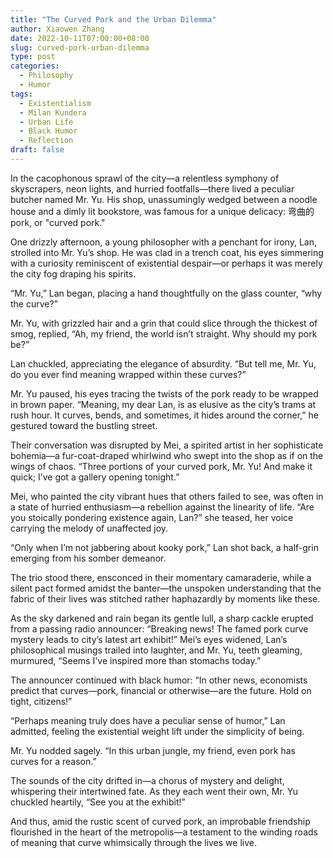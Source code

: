 ```yaml
---
title: "The Curved Pork and the Urban Dilemma"
author: Xiaowen Zhang
date: 2022-10-11T07:00:00+08:00
slug: curved-pork-urban-dilemma
type: post
categories:
  - Philosophy
  - Humor
tags:
  - Existentialism
  - Milan Kundera
  - Urban Life
  - Black Humor
  - Reflection
draft: false
---
```


In the cacophonous sprawl of the city—a relentless symphony of skyscrapers, neon lights, and hurried footfalls—there lived a peculiar butcher named Mr. Yu. His shop, unassumingly wedged between a noodle house and a dimly lit bookstore, was famous for a unique delicacy: 弯曲的pork, or "curved pork."

One drizzly afternoon, a young philosopher with a penchant for irony, Lan, strolled into Mr. Yu’s shop. He was clad in a trench coat, his eyes simmering with a curiosity reminiscent of existential despair—or perhaps it was merely the city fog draping his spirits.

“Mr. Yu,” Lan began, placing a hand thoughtfully on the glass counter, “why the curve?”

Mr. Yu, with grizzled hair and a grin that could slice through the thickest of smog, replied, “Ah, my friend, the world isn’t straight. Why should my pork be?”

Lan chuckled, appreciating the elegance of absurdity. “But tell me, Mr. Yu, do you ever find meaning wrapped within these curves?”

Mr. Yu paused, his eyes tracing the twists of the pork ready to be wrapped in brown paper. “Meaning, my dear Lan, is as elusive as the city’s trams at rush hour. It curves, bends, and sometimes, it hides around the corner,” he gestured toward the bustling street.

Their conversation was disrupted by Mei, a spirited artist in her sophisticate bohemia—a fur-coat-draped whirlwind who swept into the shop as if on the wings of chaos. “Three portions of your curved pork, Mr. Yu! And make it quick; I’ve got a gallery opening tonight.”

Mei, who painted the city vibrant hues that others failed to see, was often in a state of hurried enthusiasm—a rebellion against the linearity of life. “Are you stoically pondering existence again, Lan?” she teased, her voice carrying the melody of unaffected joy.

“Only when I’m not jabbering about kooky pork,” Lan shot back, a half-grin emerging from his somber demeanor.

The trio stood there, ensconced in their momentary camaraderie, while a silent pact formed amidst the banter—the unspoken understanding that the fabric of their lives was stitched rather haphazardly by moments like these.

As the sky darkened and rain began its gentle lull, a sharp cackle erupted from a passing radio announcer: “Breaking news! The famed pork curve mystery leads to city’s latest art exhibit!” Mei’s eyes widened, Lan’s philosophical musings trailed into laughter, and Mr. Yu, teeth gleaming, murmured, “Seems I've inspired more than stomachs today.”

The announcer continued with black humor: “In other news, economists predict that curves—pork, financial or otherwise—are the future. Hold on tight, citizens!”

“Perhaps meaning truly does have a peculiar sense of humor,” Lan admitted, feeling the existential weight lift under the simplicity of being.

Mr. Yu nodded sagely. “In this urban jungle, my friend, even pork has curves for a reason.”

The sounds of the city drifted in—a chorus of mystery and delight, whispering their intertwined fate. As they each went their own, Mr. Yu chuckled heartily, “See you at the exhibit!” 

And thus, amid the rustic scent of curved pork, an improbable friendship flourished in the heart of the metropolis—a testament to the winding roads of meaning that curve whimsically through the lives we live.